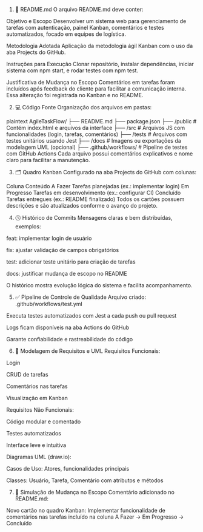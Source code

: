 1. 📄 README.md
O arquivo README.md deve conter:

Objetivo e Escopo Desenvolver um sistema web para gerenciamento de tarefas com autenticação, painel Kanban, comentários e testes automatizados, focado em equipes de logística.

Metodologia Adotada Aplicação da metodologia ágil Kanban com o uso da aba Projects do GitHub.

Instruções para Execução Clonar repositório, instalar dependências, iniciar sistema com npm start, e rodar testes com npm test.

Justificativa de Mudança no Escopo Comentários em tarefas foram incluídos após feedback do cliente para facilitar a comunicação interna. Essa alteração foi registrada no Kanban e no README.

2. 💻 Código Fonte
Organização dos arquivos em pastas:

plaintext
AgileTaskFlow/
├── README.md
├── package.json
├── /public            # Contém index.html e arquivos da interface
├── /src               # Arquivos JS com funcionalidades (login, tarefas, comentários)
├── /tests             # Arquivos com testes unitários usando Jest
├── /docs              # Imagens ou exportações da modelagem UML (opcional)
├── .github/workflows/ # Pipeline de testes com GitHub Actions
Cada arquivo possui comentários explicativos e nome claro para facilitar a manutenção.

3. 🗂️ Quadro Kanban
Configurado na aba Projects do GitHub com colunas:

Coluna	Conteúdo
A Fazer	Tarefas planejadas (ex.: implementar login)
Em Progresso	Tarefas em desenvolvimento (ex.: configurar CI)
Concluído	Tarefas entregues (ex.: README finalizado)
Todos os cartões possuem descrições e são atualizados conforme o avanço do projeto.

4. 🕓 Histórico de Commits
Mensagens claras e bem distribuídas, exemplos:

feat: implementar login de usuário

fix: ajustar validação de campos obrigatórios

test: adicionar teste unitário para criação de tarefas

docs: justificar mudança de escopo no README

O histórico mostra evolução lógica do sistema e facilita acompanhamento.

5. ✅ Pipeline de Controle de Qualidade
Arquivo criado: .github/workflows/test.yml

Executa testes automatizados com Jest a cada push ou pull request

Logs ficam disponíveis na aba Actions do GitHub

Garante confiabilidade e rastreabilidade do código

6. 📐 Modelagem de Requisitos e UML
Requisitos Funcionais:

Login

CRUD de tarefas

Comentários nas tarefas

Visualização em Kanban

Requisitos Não Funcionais:

Código modular e comentado

Testes automatizados

Interface leve e intuitiva

Diagramas UML (draw.io):

Casos de Uso: Atores, funcionalidades principais

Classes: Usuário, Tarefa, Comentário com atributos e métodos

7. 🔁 Simulação de Mudança no Escopo
Comentário adicionado no README.md:

Novo cartão no quadro Kanban: Implementar funcionalidade de comentários nas tarefas incluído na coluna A Fazer → Em Progresso → Concluído

